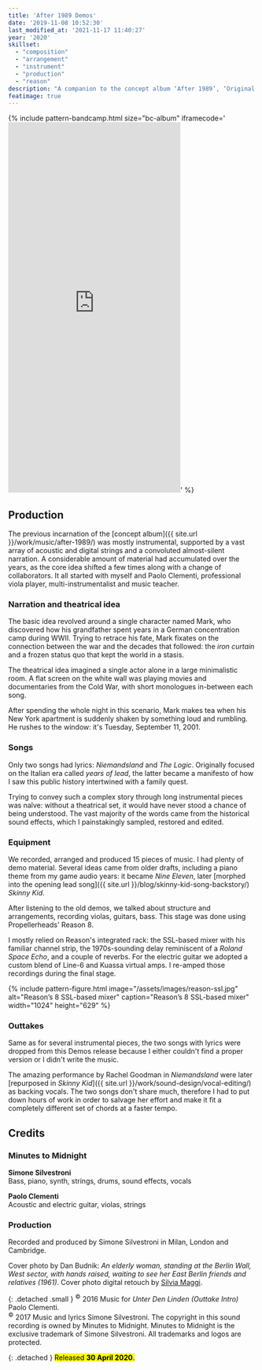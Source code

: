 ```yaml
---
title: 'After 1989 Demos'
date: '2019-11-08 10:52:30'
last_modified_at: '2021-11-17 11:40:27'
year: '2020'
skillset: 
  - "composition"
  - "arrangement"
  - "instrument"
  - "production"
  - "reason"
description: "A companion to the concept album ‘After 1989’, ‘Original Demos and Outtakes’ is a rough and unpolished partial testimony of a different approach."
featimage: true
---
```

{% include pattern-bandcamp.html size="bc-album" iframecode='<iframe style="border: 0; width: 350px; height: 753px;" src="https://bandcamp.com/EmbeddedPlayer/album=2694261691/size=large/bgcol=ffffff/linkcol=333333/transparent=true/" seamless><a href="https://minutestomidnight.bandcamp.com/album/after-1989-a-trip-to-freedom-original-demos-outtakes">After 1989: A Trip To Freedom (Original Demos &amp; Outtakes) by Minutes to Midnight</a></iframe>' %}

## Production

The previous incarnation of the [concept album]({{ site.url }}/work/music/after-1989/) was mostly instrumental, supported by a vast array of acoustic and digital strings and a convoluted almost-silent narration. A considerable amount of material had accumulated over the years, as the core idea shifted a few times along with a change of collaborators. It all started with myself and Paolo Clementi, professional viola player, multi-instrumentalist and music teacher.

### Narration and theatrical idea

The basic idea revolved around a single character named Mark, who discovered how his grandfather spent years in a German concentration camp during WWII. Trying to retrace his fate, Mark fixates on the connection between the war and the decades that followed: the _iron curtain_ and a frozen status quo that kept the world in a stasis.

The theatrical idea imagined a single actor alone in a large minimalistic room. A flat screen on the white wall was playing movies and documentaries from the Cold War, with short monologues in-between each song. 

After spending the whole night in this scenario, Mark makes tea when his New York apartment is suddenly shaken by something loud and rumbling. He rushes to the window: it's Tuesday, September 11, 2001.

### Songs

Only two songs had lyrics: _Niemandsland_ and _The Logic_. Originally focused on the Italian era called _years of lead_, the latter became a manifesto of how I saw this public history intertwined with a family quest.

Trying to convey such a complex story through long instrumental pieces was naîve: without a theatrical set, it would have never stood a chance of being understood. The vast majority of the words came from the historical sound effects, which I painstakingly sampled, restored and edited.

### Equipment

We recorded, arranged and produced 15 pieces of music. I had plenty of demo material. Several ideas came from older drafts, including a piano theme from my game audio years: it became _Nine Eleven_, later [morphed into the opening lead song]({{ site.url }}/blog/skinny-kid-song-backstory/) _Skinny Kid_. 

After listening to the old demos, we talked about structure and arrangements, recording violas, guitars, bass. This stage was done using Propellerheads' Reason 8.

I mostly relied on Reason's integrated rack: the SSL-based mixer with his familiar channel strip, the 1970s-sounding delay reminiscent of a _Roland Space Echo_, and a couple of reverbs. For the electric guitar we adopted a custom blend of Line-6 and Kuassa virtual amps. I re-amped those recordings during the final stage.

{% include pattern-figure.html image="/assets/images/reason-ssl.jpg" alt="Reason’s 8 SSL-based mixer" caption="Reason’s 8 SSL-based mixer" width="1024" height="629" %}

### Outtakes

Same as for several instrumental pieces, the two songs with lyrics were dropped from this Demos release because I either couldn't find a proper version or I didn't write the music.

The amazing performance by Rachel Goodman in _Niemandsland_ were later [repurposed in _Skinny Kid_]({{ site.url }}/work/sound-design/vocal-editing/) as backing vocals. The two songs don't share much, therefore I had to put down hours of work in order to salvage her effort and make it fit a completely different set of chords at a faster tempo.

## Credits

### Minutes to Midnight

**Simone Silvestroni**<br>
Bass, piano, synth, strings, drums, sound effects, vocals

**Paolo Clementi**<br>
Acoustic and electric guitar, violas, strings

### Production

Recorded and produced by Simone Silvestroni in Milan, London and Cambridge.<br>

Cover photo by Dan Budnik: _An elderly woman, standing at the Berlin Wall, West sector, with hands raised, waiting to see her East Berlin friends and relatives (1961)_. Cover photo digital retouch by [Silvia Maggi](https://silviamaggidesign.com).

{: .detached .small }
<sup>&copy;</sup> 2016 Music for <em>Unter Den Linden (Outtake Intro)</em> Paolo Clementi.<br>
<sup>&copy;</sup> 2017 Music and lyrics Simone Silvestroni. The copyright in this sound recording is owned by Minutes to Midnight. Minutes to Midnight is the exclusive trademark of Simone Silvestroni. All trademarks and logos are protected.

{: .detached }
<mark class="m2m-highlight small">Released <strong>30 April 2020</strong>.</mark>